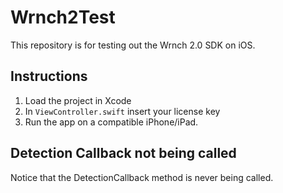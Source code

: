 # Wrnch2Test
This repository is for testing out the Wrnch 2.0 SDK on iOS.

## Instructions
1. Load the project in Xcode
2. In `ViewController.swift` insert your license key
3. Run the app on a compatible iPhone/iPad.

## Detection Callback not being called
Notice that the DetectionCallback method is never being called.
